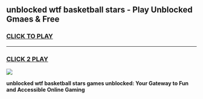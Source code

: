
## unblocked wtf basketball stars - Play Unblocked Gmaes & Free
<h3>
<a href="https://news.freeplayer.one?title=unblocked_wtf_basketball_stars&ref=16F">CLICK TO PLAY</a></h3>
<hr>

<h3>
<a href="https://news.freeplayer.one?title=unblocked_wtf_basketball_stars&ref=16F">CLICK 2 PLAY</a>
  
</h3>

<a href="https://news.freeplayer.one?title=unblocked_wtf_basketball_stars&ref=16F/"><img src="https://clearcache.store/games.png"></a>


**unblocked wtf basketball stars games unblocked: Your Gateway to Fun and Accessible Online Gaming**
